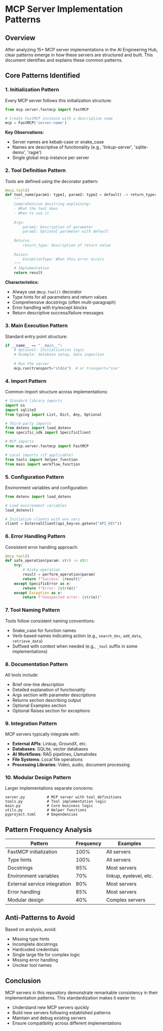 # MCP Server Implementation Patterns

## Overview
After analyzing 15+ MCP server implementations in the AI Engineering Hub, clear patterns emerge in how these servers are structured and built. This document identifies and explains these common patterns.

## Core Patterns Identified

### 1. Initialization Pattern
Every MCP server follows this initialization structure:

```python
from mcp.server.fastmcp import FastMCP

# Create FastMCP instance with a descriptive name
mcp = FastMCP('server-name')
```

**Key Observations:**
- Server names are kebab-case or snake_case
- Names are descriptive of functionality (e.g., 'linkup-server', 'sqlite-demo', 'ragie')
- Single global mcp instance per server

### 2. Tool Definition Pattern
Tools are defined using the decorator pattern:

```python
@mcp.tool()
def tool_name(param1: type1, param2: type2 = default) -> return_type:
    """
    Comprehensive docstring explaining:
    - What the tool does
    - When to use it
    
    Args:
        param1: Description of parameter
        param2: Optional parameter with default
    
    Returns:
        return_type: Description of return value
    
    Raises:
        ExceptionType: When this error occurs
    """
    # Implementation
    return result
```

**Characteristics:**
- Always use `@mcp.tool()` decorator
- Type hints for all parameters and return values
- Comprehensive docstrings (often multi-paragraph)
- Error handling with try/except blocks
- Return descriptive success/failure messages

### 3. Main Execution Pattern
Standard entry point structure:

```python
if __name__ == "__main__":
    # Optional: initialization logic
    # Example: database setup, data ingestion
    
    # Run the server
    mcp.run(transport="stdio")  # or transport="sse"
```

### 4. Import Pattern
Common import structure across implementations:

```python
# Standard library imports
import os
import sqlite3
from typing import List, Dict, Any, Optional

# Third-party imports
from dotenv import load_dotenv
from specific_sdk import SpecificClient

# MCP imports
from mcp.server.fastmcp import FastMCP

# Local imports (if applicable)
from tools import helper_function
from main import workflow_function
```

### 5. Configuration Pattern
Environment variables and configuration:

```python
from dotenv import load_dotenv

# Load environment variables
load_dotenv()

# Initialize clients with env vars
client = ExternalClient(api_key=os.getenv("API_KEY"))
```

### 6. Error Handling Pattern
Consistent error handling approach:

```python
@mcp.tool()
def safe_operation(param: str) -> str:
    try:
        # Risky operation
        result = perform_operation(param)
        return f"Success: {result}"
    except SpecificError as e:
        return f"Error: {str(e)}"
    except Exception as e:
        return f"Unexpected error: {str(e)}"
```

### 7. Tool Naming Pattern
Tools follow consistent naming conventions:
- Snake_case for function names
- Verb-based names indicating action (e.g., `search_doc`, `add_data`, `retrieve_data`)
- Suffixed with context when needed (e.g., `_tool` suffix in some implementations)

### 8. Documentation Pattern
All tools include:
- Brief one-line description
- Detailed explanation of functionality
- Args section with parameter descriptions
- Returns section describing output
- Optional Examples section
- Optional Raises section for exceptions

### 9. Integration Pattern
MCP servers typically integrate with:
- **External APIs**: Linkup, GroundX, etc.
- **Databases**: SQLite, vector databases
- **AI Workflows**: RAG pipelines, LlamaIndex
- **File Systems**: Local file operations
- **Processing Libraries**: Video, audio, document processing

### 10. Modular Design Pattern
Larger implementations separate concerns:
```
server.py          # MCP server with tool definitions
tools.py           # Tool implementation logic
main.py            # Core business logic
utils.py           # Helper functions
pyproject.toml     # Dependencies
```

## Pattern Frequency Analysis

| Pattern | Frequency | Examples |
|---------|-----------|----------|
| FastMCP initialization | 100% | All servers |
| Type hints | 100% | All servers |
| Docstrings | 95% | Most servers |
| Environment variables | 70% | linkup, eyelevel, etc. |
| External service integration | 80% | Most servers |
| Error handling | 85% | Most servers |
| Modular design | 40% | Complex servers |

## Anti-Patterns to Avoid
Based on analysis, avoid:
- Missing type hints
- Incomplete docstrings
- Hardcoded credentials
- Single large file for complex logic
- Missing error handling
- Unclear tool names

## Conclusion
MCP servers in this repository demonstrate remarkable consistency in their implementation patterns. This standardization makes it easier to:
- Understand new MCP servers quickly
- Build new servers following established patterns
- Maintain and debug existing servers
- Ensure compatibility across different implementations